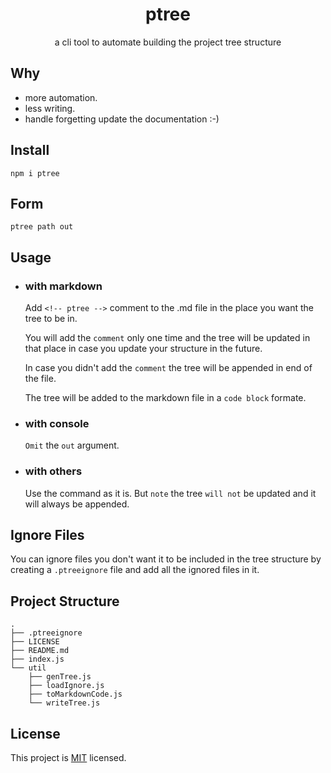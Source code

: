 <h1 align="center">ptree</h1> 
<p align="center"> a cli tool to automate building the project tree structure<p>

## Why

- more automation.
- less writing.
- handle forgetting update the documentation :-)

## Install

```
npm i ptree
```

## Form

```
ptree path out
```

## Usage

- ### with markdown

  Add `<!-- ptree -->` comment to the .md file in the place you want the tree to be in.

  You will add the `comment` only one time and the tree will be updated in that place in case you update your structure in the future.

  In case you didn't add the `comment` the tree will be appended in end of the file.

  The tree will be added to the markdown file in a `code block` formate.

- ### with console
  `Omit` the `out` argument.
- ### with others
  Use the command as it is. But `note` the tree `will not` be updated and it will always be appended.

## Ignore Files

You can ignore files you don't want it to be included in the tree structure by creating a `.ptreeignore` file and add all the ignored files in it.

## Project Structure

<!-- ptree -->

```
. 
├── .ptreeignore
├── LICENSE
├── README.md
├── index.js
└── util
    ├── genTree.js
    ├── loadIgnore.js
    ├── toMarkdownCode.js
    └── writeTree.js
```

## License

This project is [MIT](https://github.com/ahmed-sudani/ptree/blob/main/LICENSE) licensed.
